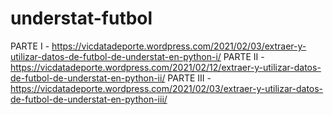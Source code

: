 # understat-futbol
PARTE I - https://vicdatadeporte.wordpress.com/2021/02/03/extraer-y-utilizar-datos-de-futbol-de-understat-en-python-i/
PARTE II - https://vicdatadeporte.wordpress.com/2021/02/12/extraer-y-utilizar-datos-de-futbol-de-understat-en-python-ii/
PARTE III - https://vicdatadeporte.wordpress.com/2021/02/03/extraer-y-utilizar-datos-de-futbol-de-understat-en-python-iii/
